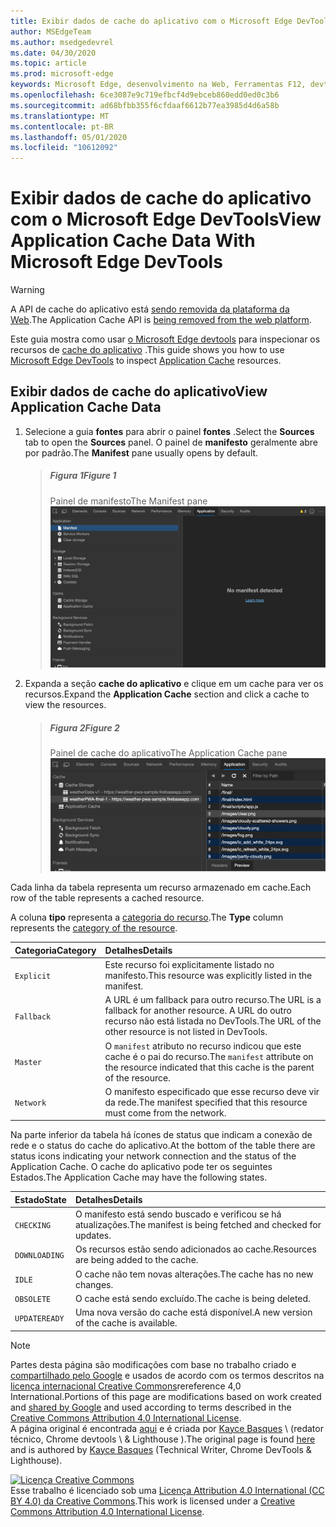 ```yaml
---
title: Exibir dados de cache do aplicativo com o Microsoft Edge DevTools
author: MSEdgeTeam
ms.author: msedgedevrel
ms.date: 04/30/2020
ms.topic: article
ms.prod: microsoft-edge
keywords: Microsoft Edge, desenvolvimento na Web, Ferramentas F12, devtools
ms.openlocfilehash: 6ce3087e9c719efbcf4d9ebceb860edd0ed0c3b6
ms.sourcegitcommit: ad68bfbb355f6cfdaaf6612b77ea3985d4d6a58b
ms.translationtype: MT
ms.contentlocale: pt-BR
ms.lasthandoff: 05/01/2020
ms.locfileid: "10612092"
---
```

<!-- Copyright Kayce Basques 

   Licensed under the Apache License, Version 2.0 (the "License");
   you may not use this file except in compliance with the License.
   You may obtain a copy of the License at

       https://www.apache.org/licenses/LICENSE-2.0

   Unless required by applicable law or agreed to in writing, software
   distributed under the License is distributed on an "AS IS" BASIS,
   WITHOUT WARRANTIES OR CONDITIONS OF ANY KIND, either express or implied.
   See the License for the specific language governing permissions and
   limitations under the License.  -->  





# <span data-ttu-id="ccb24-103">Exibir dados de cache do aplicativo com o Microsoft Edge DevTools</span><span class="sxs-lookup"><span data-stu-id="ccb24-103">View Application Cache Data With Microsoft Edge DevTools</span></span>   



> [!WARNING]
> <span data-ttu-id="ccb24-104">A API de cache do aplicativo está [sendo removida da plataforma da Web][HTMLStandardOfflineWebApplications].</span><span class="sxs-lookup"><span data-stu-id="ccb24-104">The Application Cache API is [being removed from the web platform][HTMLStandardOfflineWebApplications].</span></span>  

<span data-ttu-id="ccb24-105">Este guia mostra como usar [o Microsoft Edge devtools][MicrosoftEdgeDevTools] para inspecionar os recursos de [cache do aplicativo][MDNWebAPIsWindowApplicationCache] .</span><span class="sxs-lookup"><span data-stu-id="ccb24-105">This guide shows you how to use [Microsoft Edge DevTools][MicrosoftEdgeDevTools] to inspect [Application Cache][MDNWebAPIsWindowApplicationCache] resources.</span></span>  

## <span data-ttu-id="ccb24-106">Exibir dados de cache do aplicativo</span><span class="sxs-lookup"><span data-stu-id="ccb24-106">View Application Cache Data</span></span>   

1.  <span data-ttu-id="ccb24-107">Selecione a guia **fontes** para abrir o painel **fontes** .</span><span class="sxs-lookup"><span data-stu-id="ccb24-107">Select the **Sources** tab to open the **Sources** panel.</span></span>  <span data-ttu-id="ccb24-108">O painel de **manifesto** geralmente abre por padrão.</span><span class="sxs-lookup"><span data-stu-id="ccb24-108">The **Manifest** pane usually opens by default.</span></span>  
    
    > ##### <span data-ttu-id="ccb24-109">Figura 1</span><span class="sxs-lookup"><span data-stu-id="ccb24-109">Figure 1</span></span>  
    > <span data-ttu-id="ccb24-110">Painel de manifesto</span><span class="sxs-lookup"><span data-stu-id="ccb24-110">The Manifest pane</span></span>  
    > ![Painel de manifesto][ImageManifestPane]  

1.  <span data-ttu-id="ccb24-112">Expanda a seção **cache do aplicativo** e clique em um cache para ver os recursos.</span><span class="sxs-lookup"><span data-stu-id="ccb24-112">Expand the **Application Cache** section and click a cache to view the resources.</span></span>  
    
    > ##### <span data-ttu-id="ccb24-113">Figura 2</span><span class="sxs-lookup"><span data-stu-id="ccb24-113">Figure 2</span></span>  
    > <span data-ttu-id="ccb24-114">Painel de cache do aplicativo</span><span class="sxs-lookup"><span data-stu-id="ccb24-114">The Application Cache pane</span></span>  
    > ![Painel de cache do aplicativo][ImageApplicationCachePane]  

<span data-ttu-id="ccb24-116">Cada linha da tabela representa um recurso armazenado em cache.</span><span class="sxs-lookup"><span data-stu-id="ccb24-116">Each row of the table represents a cached resource.</span></span>  

<span data-ttu-id="ccb24-117">A coluna **tipo** representa a [categoria do recurso][MDNHTMLResourcesInAnApplicationCache].</span><span class="sxs-lookup"><span data-stu-id="ccb24-117">The **Type** column represents the [category of the resource][MDNHTMLResourcesInAnApplicationCache].</span></span>  

| <span data-ttu-id="ccb24-118">Categoria</span><span class="sxs-lookup"><span data-stu-id="ccb24-118">Category</span></span> | <span data-ttu-id="ccb24-119">Detalhes</span><span class="sxs-lookup"><span data-stu-id="ccb24-119">Details</span></span> |  
|:--- |:--- |  
| `Explicit` | <span data-ttu-id="ccb24-120">Este recurso foi explicitamente listado no manifesto.</span><span class="sxs-lookup"><span data-stu-id="ccb24-120">This resource was explicitly listed in the manifest.</span></span> |  
| `Fallback` | <span data-ttu-id="ccb24-121">A URL é um fallback para outro recurso.</span><span class="sxs-lookup"><span data-stu-id="ccb24-121">The URL is a fallback for another resource.</span></span>  <span data-ttu-id="ccb24-122">A URL do outro recurso não está listada no DevTools.</span><span class="sxs-lookup"><span data-stu-id="ccb24-122">The URL of the other resource is not listed in DevTools.</span></span> |  
| `Master` | <span data-ttu-id="ccb24-123">O `manifest` atributo no recurso indicou que este cache é o pai do recurso.</span><span class="sxs-lookup"><span data-stu-id="ccb24-123">The `manifest` attribute on the resource indicated that this cache is the parent of the resource.</span></span> |  
| `Network` | <span data-ttu-id="ccb24-124">O manifesto especificado que esse recurso deve vir da rede.</span><span class="sxs-lookup"><span data-stu-id="ccb24-124">The manifest specified that this resource must come from the network.</span></span> |  

<span data-ttu-id="ccb24-125">Na parte inferior da tabela há ícones de status que indicam a conexão de rede e o status do cache do aplicativo.</span><span class="sxs-lookup"><span data-stu-id="ccb24-125">At the bottom of the table there are status icons indicating your network connection and the status of the Application Cache.</span></span>  <span data-ttu-id="ccb24-126">O cache do aplicativo pode ter os seguintes Estados.</span><span class="sxs-lookup"><span data-stu-id="ccb24-126">The Application Cache may have the following states.</span></span>  

| <span data-ttu-id="ccb24-127">Estado</span><span class="sxs-lookup"><span data-stu-id="ccb24-127">State</span></span> | <span data-ttu-id="ccb24-128">Detalhes</span><span class="sxs-lookup"><span data-stu-id="ccb24-128">Details</span></span> |  
|:--- |:--- |  
| `CHECKING` | <span data-ttu-id="ccb24-129">O manifesto está sendo buscado e verificou se há atualizações.</span><span class="sxs-lookup"><span data-stu-id="ccb24-129">The manifest is being fetched and checked for updates.</span></span> |  
| `DOWNLOADING` | <span data-ttu-id="ccb24-130">Os recursos estão sendo adicionados ao cache.</span><span class="sxs-lookup"><span data-stu-id="ccb24-130">Resources are being added to the cache.</span></span> |  
| `IDLE` | <span data-ttu-id="ccb24-131">O cache não tem novas alterações.</span><span class="sxs-lookup"><span data-stu-id="ccb24-131">The cache has no new changes.</span></span> |  
| `OBSOLETE` | <span data-ttu-id="ccb24-132">O cache está sendo excluído.</span><span class="sxs-lookup"><span data-stu-id="ccb24-132">The cache is being deleted.</span></span> |  
| `UPDATEREADY` |  <span data-ttu-id="ccb24-133">Uma nova versão do cache está disponível.</span><span class="sxs-lookup"><span data-stu-id="ccb24-133">A new version of the cache is available.</span></span> |  

<!--   -->  



<!-- image links -->  

[ImageManifestPane]: /microsoft-edge/devtools-guide-chromium/media/storage-application-manifest.msft.png "Figura 1: o painel manifestar"  
[ImageApplicationCachePane]: /microsoft-edge/devtools-guide-chromium/media/storage-cache-pane-cache-storage-resources.msft.png "Figura 2: painel de cache do aplicativo"  

<!-- links -->  

[MicrosoftEdgeDevTools]: /microsoft-edge/devtools-guide-chromium "Ferramentas de desenvolvedor do Microsoft Edge (Chromium)"  

[HTMLStandardOfflineWebApplications]: https://html.spec.whatwg.org/multipage/offline.html#offline "Aplicativos Web offline-padrão HTML"  

[MDNHTMLResourcesInAnApplicationCache]: https://developer.mozilla.org/docs/Web/HTML/Using_the_application_cache#Resources_in_an_application_cache "Recursos em um cache de aplicativos | MDN"  
[MDNWebAPIsWindowApplicationCache]: https://developer.mozilla.org/docs/Web/API/Window/applicationCache "Window. applicationCache-APIs da Web | MDN"  

> [!NOTE]
> <span data-ttu-id="ccb24-140">Partes desta página são modificações com base no trabalho criado e [compartilhado pelo Google][GoogleSitePolicies] e usados de acordo com os termos descritos na [licença internacional Creative Commons][CCA4IL]rereference 4,0 International.</span><span class="sxs-lookup"><span data-stu-id="ccb24-140">Portions of this page are modifications based on work created and [shared by Google][GoogleSitePolicies] and used according to terms described in the [Creative Commons Attribution 4.0 International License][CCA4IL].</span></span>  
> <span data-ttu-id="ccb24-141">A página original é encontrada [aqui](https://developers.google.com/web/tools/chrome-devtools/storage/applicationcache) e é criada por [Kayce Basques][KayceBasques] \ (redator técnico, Chrome devtools \ & Lighthouse \).</span><span class="sxs-lookup"><span data-stu-id="ccb24-141">The original page is found [here](https://developers.google.com/web/tools/chrome-devtools/storage/applicationcache) and is authored by [Kayce Basques][KayceBasques] \(Technical Writer, Chrome DevTools \& Lighthouse\).</span></span>  

[![Licença Creative Commons][CCby4Image]][CCA4IL]  
<span data-ttu-id="ccb24-143">Esse trabalho é licenciado sob uma [Licença Attribution 4.0 International (CC BY 4.0) da Creative Commons][CCA4IL].</span><span class="sxs-lookup"><span data-stu-id="ccb24-143">This work is licensed under a [Creative Commons Attribution 4.0 International License][CCA4IL].</span></span>  

[CCA4IL]: https://creativecommons.org/licenses/by/4.0  
[CCby4Image]: https://i.creativecommons.org/l/by/4.0/88x31.png  
[GoogleSitePolicies]: https://developers.google.com/terms/site-policies  
[KayceBasques]: https://developers.google.com/web/resources/contributors/kaycebasques  
